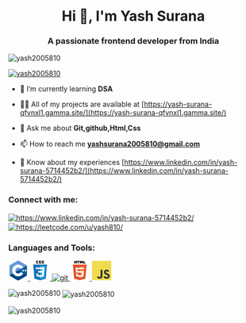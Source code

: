 <h1 align="center">Hi 👋, I'm Yash Surana</h1>
<h3 align="center">A passionate frontend developer from India</h3>

<p align="left"> <img src="https://komarev.com/ghpvc/?username=yash2005810&label=Profile%20views&color=0e75b6&style=flat" alt="yash2005810" /> </p>

<p align="left"> <a href="https://github.com/ryo-ma/github-profile-trophy"><img src="https://github-profile-trophy.vercel.app/?username=yash2005810" alt="yash2005810" /></a> </p>

- 🌱 I’m currently learning **DSA**

- 👨‍💻 All of my projects are available at [https://yash-surana-qfvnxl1.gamma.site/](https://yash-surana-qfvnxl1.gamma.site/)

- 💬 Ask me about **Git,github,Html,Css**

- 📫 How to reach me **yashsurana2005810@gmail.com**

- 📄 Know about my experiences [https://www.linkedin.com/in/yash-surana-5714452b2/](https://www.linkedin.com/in/yash-surana-5714452b2/)

<h3 align="left">Connect with me:</h3>
<p align="left">
<a href="https://linkedin.com/in/https://www.linkedin.com/in/yash-surana-5714452b2/" target="blank"><img align="center" src="https://raw.githubusercontent.com/rahuldkjain/github-profile-readme-generator/master/src/images/icons/Social/linked-in-alt.svg" alt="https://www.linkedin.com/in/yash-surana-5714452b2/" height="30" width="40" /></a>
<a href="https://www.leetcode.com/https://leetcode.com/u/yash810/" target="blank"><img align="center" src="https://raw.githubusercontent.com/rahuldkjain/github-profile-readme-generator/master/src/images/icons/Social/leet-code.svg" alt="https://leetcode.com/u/yash810/" height="30" width="40" /></a>
</p>

<h3 align="left">Languages and Tools:</h3>
<p align="left"> <a href="https://www.w3schools.com/cpp/" target="_blank" rel="noreferrer"> <img src="https://raw.githubusercontent.com/devicons/devicon/master/icons/cplusplus/cplusplus-original.svg" alt="cplusplus" width="40" height="40"/> </a> <a href="https://www.w3schools.com/css/" target="_blank" rel="noreferrer"> <img src="https://raw.githubusercontent.com/devicons/devicon/master/icons/css3/css3-original-wordmark.svg" alt="css3" width="40" height="40"/> </a> <a href="https://git-scm.com/" target="_blank" rel="noreferrer"> <img src="https://www.vectorlogo.zone/logos/git-scm/git-scm-icon.svg" alt="git" width="40" height="40"/> </a> <a href="https://www.w3.org/html/" target="_blank" rel="noreferrer"> <img src="https://raw.githubusercontent.com/devicons/devicon/master/icons/html5/html5-original-wordmark.svg" alt="html5" width="40" height="40"/> </a> <a href="https://developer.mozilla.org/en-US/docs/Web/JavaScript" target="_blank" rel="noreferrer"> <img src="https://raw.githubusercontent.com/devicons/devicon/master/icons/javascript/javascript-original.svg" alt="javascript" width="40" height="40"/> </a> </p>

<p><img align="left" src="https://github-readme-stats.vercel.app/api/top-langs?username=yash2005810&show_icons=true&locale=en&layout=compact" alt="yash2005810" /></p>

<p>&nbsp;<img align="center" src="https://github-readme-stats.vercel.app/api?username=yash2005810&show_icons=true&locale=en" alt="yash2005810" /></p>

<p><img align="center" src="https://github-readme-streak-stats.herokuapp.com/?user=yash2005810&" alt="yash2005810" /></p>
